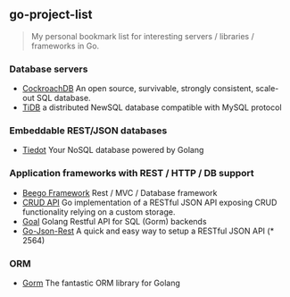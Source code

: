 ## go-project-list

> My personal bookmark list for interesting servers / libraries / frameworks in Go.

### Database servers
- [CockroachDB](https://www.cockroachlabs.com/) An open source, survivable, strongly consistent, scale-out SQL database.
- [TiDB](https://github.com/pingcap/tidb) a distributed NewSQL database compatible with MySQL protocol

### Embeddable REST/JSON databases
- [Tiedot](https://github.com/HouzuoGuo/tiedot) Your NoSQL database powered by Golang

### Application frameworks with REST / HTTP / DB support
- [Beego Framework](https://beego.me/) Rest / MVC / Database framework
- [CRUD API](https://github.com/sauerbraten/crudapi) Go implementation of a RESTful JSON API exposing CRUD functionality relying on a custom storage.
- [Goal](https://github.com/thomasdao/goal) Golang Restful API for SQL (Gorm) backends
- [Go-Json-Rest](https://ant0ine.github.io/go-json-rest/) A quick and easy way to setup a RESTful JSON API (* 2564)

### ORM
- [Gorm](http://jinzhu.github.io/gorm) The fantastic ORM library for Golang

